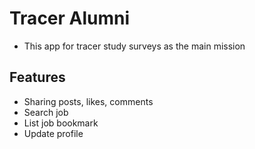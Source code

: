 Tracer Alumni 
==
- This app for tracer study surveys as the main mission 

Features
--
- Sharing posts, likes, comments
- Search job
- List job bookmark
- Update profile 



